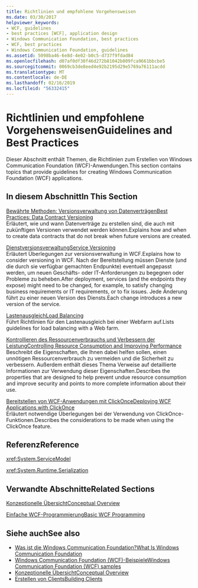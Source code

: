 ```yaml
---
title: Richtlinien und empfohlene Vorgehensweisen
ms.date: 03/30/2017
helpviewer_keywords:
- WCF, guidelines
- best practices [WCF], application design
- Windows Communication Foundation, best practices
- WCF, best practices
- Windows Communication Foundation, guidelines
ms.assetid: 5098ba46-6e8d-4e02-b0c5-d737f9fdad84
ms.openlocfilehash: d07af0df30f46d272b81042b009fca9661bbcbe5
ms.sourcegitcommit: 0069cb3de8eed4e92b2195d29e5769a76111acdd
ms.translationtype: MT
ms.contentlocale: de-DE
ms.lasthandoff: 02/16/2019
ms.locfileid: "56332415"
---
```

# <a name="guidelines-and-best-practices"></a><span data-ttu-id="2ff7e-102">Richtlinien und empfohlene Vorgehensweisen</span><span class="sxs-lookup"><span data-stu-id="2ff7e-102">Guidelines and Best Practices</span></span>
<span data-ttu-id="2ff7e-103">Dieser Abschnitt enthält Themen, die Richtlinien zum Erstellen von Windows Communication Foundation (WCF)-Anwendungen.</span><span class="sxs-lookup"><span data-stu-id="2ff7e-103">This section contains topics that provide guidelines for creating Windows Communication Foundation (WCF) applications.</span></span>  
  
## <a name="in-this-section"></a><span data-ttu-id="2ff7e-104">In diesem Abschnitt</span><span class="sxs-lookup"><span data-stu-id="2ff7e-104">In This Section</span></span>  
 [<span data-ttu-id="2ff7e-105">Bewährte Methoden: Versionsverwaltung von Datenverträgen</span><span class="sxs-lookup"><span data-stu-id="2ff7e-105">Best Practices: Data Contract Versioning</span></span>](../../../docs/framework/wcf/best-practices-data-contract-versioning.md)  
 <span data-ttu-id="2ff7e-106">Erläutert, wie und wann Datenverträge zu erstellen sind, die auch mit zukünftigen Versionen verwendet werden können.</span><span class="sxs-lookup"><span data-stu-id="2ff7e-106">Explains how and when to create data contracts that do not break when future versions are created.</span></span>  
  
 [<span data-ttu-id="2ff7e-107">Dienstversionsverwaltung</span><span class="sxs-lookup"><span data-stu-id="2ff7e-107">Service Versioning</span></span>](../../../docs/framework/wcf/service-versioning.md)  
 <span data-ttu-id="2ff7e-108">Erläutert Überlegungen zur versionsverwaltung in WCF.</span><span class="sxs-lookup"><span data-stu-id="2ff7e-108">Explains how to consider versioning in WCF.</span></span> <span data-ttu-id="2ff7e-109">Nach der Bereitstellung müssen Dienste (und die durch sie verfügbar gemachten Endpunkte) eventuell angepasst werden, um neuen Geschäfts- oder IT-Anforderungen zu begegnen oder Probleme zu beheben.</span><span class="sxs-lookup"><span data-stu-id="2ff7e-109">After deployment, services (and the endpoints they expose) might need to be changed, for example, to satisfy changing business requirements or IT requirements, or to fix issues.</span></span> <span data-ttu-id="2ff7e-110">Jede Änderung führt zu einer neuen Version des Diensts.</span><span class="sxs-lookup"><span data-stu-id="2ff7e-110">Each change introduces a new version of the service.</span></span>  
  
 [<span data-ttu-id="2ff7e-111">Lastenausgleich</span><span class="sxs-lookup"><span data-stu-id="2ff7e-111">Load Balancing</span></span>](../../../docs/framework/wcf/load-balancing.md)  
 <span data-ttu-id="2ff7e-112">Führt Richtlinien für den Lastenausgleich bei einer Webfarm auf.</span><span class="sxs-lookup"><span data-stu-id="2ff7e-112">Lists guidelines for load balancing with a Web farm.</span></span>  
  
 [<span data-ttu-id="2ff7e-113">Kontrollieren des Ressourcenverbrauchs und Verbessern der Leistung</span><span class="sxs-lookup"><span data-stu-id="2ff7e-113">Controlling Resource Consumption and Improving Performance</span></span>](../../../docs/framework/wcf/controlling-resource-consumption-and-improving-performance.md)  
 <span data-ttu-id="2ff7e-114">Beschreibt die Eigenschaften, die Ihnen dabei helfen sollen, einen unnötigen Ressourcenverbrauch zu vermeiden und die Sicherheit zu verbessern. Außerdem enthält dieses Thema Verweise auf detaillierte Informationen zur Verwendung dieser Eigenschaften.</span><span class="sxs-lookup"><span data-stu-id="2ff7e-114">Describes the properties that are designed to help prevent undue resource consumption and improve security and points to more complete information about their use.</span></span>  
  
 [<span data-ttu-id="2ff7e-115">Bereitstellen von WCF-Anwendungen mit ClickOnce</span><span class="sxs-lookup"><span data-stu-id="2ff7e-115">Deploying WCF Applications with ClickOnce</span></span>](../../../docs/framework/wcf/deploying-wcf-applications-with-clickonce.md)  
 <span data-ttu-id="2ff7e-116">Erläutert notwendige Überlegungen bei der Verwendung von ClickOnce-Funktionen.</span><span class="sxs-lookup"><span data-stu-id="2ff7e-116">Describes the considerations to be made when using the ClickOnce feature.</span></span>  
  
## <a name="reference"></a><span data-ttu-id="2ff7e-117">Referenz</span><span class="sxs-lookup"><span data-stu-id="2ff7e-117">Reference</span></span>  
 <xref:System.ServiceModel>  
  
 <xref:System.Runtime.Serialization>  
  
## <a name="related-sections"></a><span data-ttu-id="2ff7e-118">Verwandte Abschnitte</span><span class="sxs-lookup"><span data-stu-id="2ff7e-118">Related Sections</span></span>  
 [<span data-ttu-id="2ff7e-119">Konzeptionelle Übersicht</span><span class="sxs-lookup"><span data-stu-id="2ff7e-119">Conceptual Overview</span></span>](../../../docs/framework/wcf/conceptual-overview.md)  
  
 [<span data-ttu-id="2ff7e-120">Einfache WCF-Programmierung</span><span class="sxs-lookup"><span data-stu-id="2ff7e-120">Basic WCF Programming</span></span>](../../../docs/framework/wcf/basic-wcf-programming.md)  
  
## <a name="see-also"></a><span data-ttu-id="2ff7e-121">Siehe auch</span><span class="sxs-lookup"><span data-stu-id="2ff7e-121">See also</span></span>
- [<span data-ttu-id="2ff7e-122">Was ist die Windows Communication Foundation?</span><span class="sxs-lookup"><span data-stu-id="2ff7e-122">What Is Windows Communication Foundation</span></span>](../../../docs/framework/wcf/whats-wcf.md)
- [<span data-ttu-id="2ff7e-123">Windows Communication Foundation (WCF)-Beispiele</span><span class="sxs-lookup"><span data-stu-id="2ff7e-123">Windows Communication Foundation (WCF) samples</span></span>](./samples/index.md)
- [<span data-ttu-id="2ff7e-124">Konzeptionelle Übersicht</span><span class="sxs-lookup"><span data-stu-id="2ff7e-124">Conceptual Overview</span></span>](../../../docs/framework/wcf/conceptual-overview.md)
- [<span data-ttu-id="2ff7e-125">Erstellen von Clients</span><span class="sxs-lookup"><span data-stu-id="2ff7e-125">Building Clients</span></span>](../../../docs/framework/wcf/building-clients.md)
